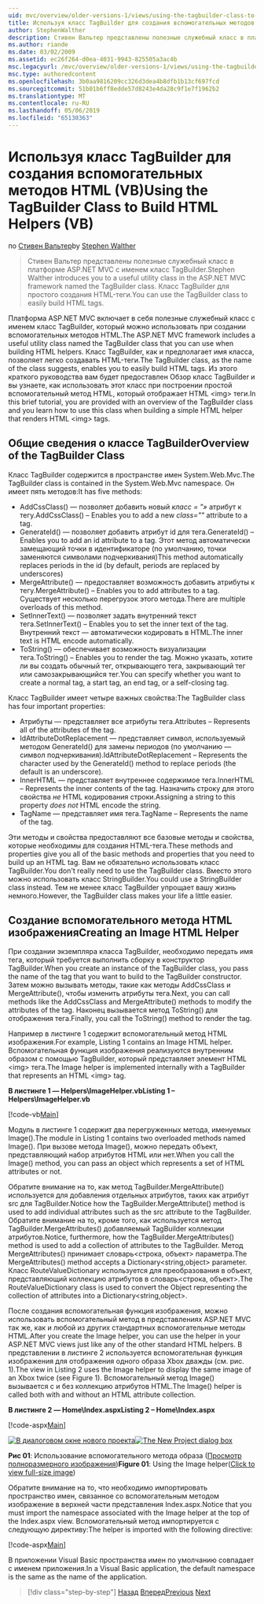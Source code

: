 ```yaml
---
uid: mvc/overview/older-versions-1/views/using-the-tagbuilder-class-to-build-html-helpers-vb
title: Используя класс TagBuilder для создания вспомогательных методов HTML (Visual Basic) | Документация Майкрософт
author: StephenWalther
description: Стивен Вальтер представлены полезные служебный класс в платформе ASP.NET MVC с именем класс TagBuilder. Можно легко использовать класс TagBuilder для...
ms.author: riande
ms.date: 03/02/2009
ms.assetid: ec26f264-d0ea-4031-9943-825505a3ac4b
msc.legacyurl: /mvc/overview/older-versions-1/views/using-the-tagbuilder-class-to-build-html-helpers-vb
msc.type: authoredcontent
ms.openlocfilehash: 3b0aa9816209cc326d3dea4b8dfb1b13cf697fcd
ms.sourcegitcommit: 51b01b6ff8edde57d8243e4da28c9f1e7f1962b2
ms.translationtype: MT
ms.contentlocale: ru-RU
ms.lasthandoff: 05/06/2019
ms.locfileid: "65130363"
---
```

# <a name="using-the-tagbuilder-class-to-build-html-helpers-vb"></a><span data-ttu-id="b637e-104">Используя класс TagBuilder для создания вспомогательных методов HTML (VB)</span><span class="sxs-lookup"><span data-stu-id="b637e-104">Using the TagBuilder Class to Build HTML Helpers (VB)</span></span>

<span data-ttu-id="b637e-105">по [Стивен Вальтер](https://github.com/StephenWalther)</span><span class="sxs-lookup"><span data-stu-id="b637e-105">by [Stephen Walther](https://github.com/StephenWalther)</span></span>

> <span data-ttu-id="b637e-106">Стивен Вальтер представлены полезные служебный класс в платформе ASP.NET MVC с именем класс TagBuilder.</span><span class="sxs-lookup"><span data-stu-id="b637e-106">Stephen Walther introduces you to a useful utility class in the ASP.NET MVC framework named the TagBuilder class.</span></span> <span data-ttu-id="b637e-107">Класс TagBuilder для простого создания HTML-теги.</span><span class="sxs-lookup"><span data-stu-id="b637e-107">You can use the TagBuilder class to easily build HTML tags.</span></span>

<span data-ttu-id="b637e-108">Платформа ASP.NET MVC включает в себя полезные служебный класс с именем класс TagBuilder, который можно использовать при создании вспомогательных методов HTML.</span><span class="sxs-lookup"><span data-stu-id="b637e-108">The ASP.NET MVC framework includes a useful utility class named the TagBuilder class that you can use when building HTML helpers.</span></span> <span data-ttu-id="b637e-109">Класс TagBuilder, как и предполагает имя класса, позволяет легко создавать HTML-теги.</span><span class="sxs-lookup"><span data-stu-id="b637e-109">The TagBuilder class, as the name of the class suggests, enables you to easily build HTML tags.</span></span> <span data-ttu-id="b637e-110">Из этого краткого руководства вам будет предоставлен Обзор класс TagBuilder и вы узнаете, как использовать этот класс при построении простой вспомогательный метод HTML, который отображает HTML &lt;img&gt; теги.</span><span class="sxs-lookup"><span data-stu-id="b637e-110">In this brief tutorial, you are provided with an overview of the TagBuilder class and you learn how to use this class when building a simple HTML helper that renders HTML &lt;img&gt; tags.</span></span>

## <a name="overview-of-the-tagbuilder-class"></a><span data-ttu-id="b637e-111">Общие сведения о классе TagBuilder</span><span class="sxs-lookup"><span data-stu-id="b637e-111">Overview of the TagBuilder Class</span></span>

<span data-ttu-id="b637e-112">Класс TagBuilder содержится в пространстве имен System.Web.Mvc.</span><span class="sxs-lookup"><span data-stu-id="b637e-112">The TagBuilder class is contained in the System.Web.Mvc namespace.</span></span> <span data-ttu-id="b637e-113">Он имеет пять методов:</span><span class="sxs-lookup"><span data-stu-id="b637e-113">It has five methods:</span></span>

- <span data-ttu-id="b637e-114">AddCssClass() — позволяет добавить новый *класс = "»* атрибут к тегу.</span><span class="sxs-lookup"><span data-stu-id="b637e-114">AddCssClass() – Enables you to add a new *class=""* attribute to a tag.</span></span>
- <span data-ttu-id="b637e-115">GenerateId() — позволяет добавить атрибут id для тега.</span><span class="sxs-lookup"><span data-stu-id="b637e-115">GenerateId() – Enables you to add an id attribute to a tag.</span></span> <span data-ttu-id="b637e-116">Этот метод автоматически замещающий точки в идентификаторе (по умолчанию, точки заменяются символами подчеркивания)</span><span class="sxs-lookup"><span data-stu-id="b637e-116">This method automatically replaces periods in the id (by default, periods are replaced by underscores)</span></span>
- <span data-ttu-id="b637e-117">MergeAttribute() — предоставляет возможность добавить атрибуты к тегу.</span><span class="sxs-lookup"><span data-stu-id="b637e-117">MergeAttribute() – Enables you to add attributes to a tag.</span></span> <span data-ttu-id="b637e-118">Существует несколько перегрузок этого метода.</span><span class="sxs-lookup"><span data-stu-id="b637e-118">There are multiple overloads of this method.</span></span>
- <span data-ttu-id="b637e-119">SetInnerText() — позволяет задать внутренний текст тега.</span><span class="sxs-lookup"><span data-stu-id="b637e-119">SetInnerText() – Enables you to set the inner text of the tag.</span></span> <span data-ttu-id="b637e-120">Внутренний текст — автоматически кодировать в HTML.</span><span class="sxs-lookup"><span data-stu-id="b637e-120">The inner text is HTML encode automatically.</span></span>
- <span data-ttu-id="b637e-121">ToString() — обеспечивает возможность визуализации тега.</span><span class="sxs-lookup"><span data-stu-id="b637e-121">ToString() – Enables you to render the tag.</span></span> <span data-ttu-id="b637e-122">Можно указать, хотите ли вы создать обычный тег, открывающего тега, закрывающий тег или самозакрывающийся тег.</span><span class="sxs-lookup"><span data-stu-id="b637e-122">You can specify whether you want to create a normal tag, a start tag, an end tag, or a self-closing tag.</span></span>

<span data-ttu-id="b637e-123">Класс TagBuilder имеет четыре важных свойства:</span><span class="sxs-lookup"><span data-stu-id="b637e-123">The TagBuilder class has four important properties:</span></span>

- <span data-ttu-id="b637e-124">Атрибуты — представляет все атрибуты тега.</span><span class="sxs-lookup"><span data-stu-id="b637e-124">Attributes – Represents all of the attributes of the tag.</span></span>
- <span data-ttu-id="b637e-125">IdAttributeDotReplacement — представляет символ, используемый методом GenerateId() для замены периодов (по умолчанию — символ подчеркивания).</span><span class="sxs-lookup"><span data-stu-id="b637e-125">IdAttributeDotReplacement – Represents the character used by the GenerateId() method to replace periods (the default is an underscore).</span></span>
- <span data-ttu-id="b637e-126">InnerHTML — представляет внутреннее содержимое тега.</span><span class="sxs-lookup"><span data-stu-id="b637e-126">InnerHTML – Represents the inner contents of the tag.</span></span> <span data-ttu-id="b637e-127">Назначить строку для этого свойства *не* HTML кодирования строки.</span><span class="sxs-lookup"><span data-stu-id="b637e-127">Assigning a string to this property *does not* HTML encode the string.</span></span>
- <span data-ttu-id="b637e-128">TagName — представляет имя тега.</span><span class="sxs-lookup"><span data-stu-id="b637e-128">TagName – Represents the name of the tag.</span></span>

<span data-ttu-id="b637e-129">Эти методы и свойства предоставляют все базовые методы и свойства, которые необходимы для создания HTML-тега.</span><span class="sxs-lookup"><span data-stu-id="b637e-129">These methods and properties give you all of the basic methods and properties that you need to build up an HTML tag.</span></span> <span data-ttu-id="b637e-130">Вам не обязательно использовать класс TagBuilder.</span><span class="sxs-lookup"><span data-stu-id="b637e-130">You don't really need to use the TagBuilder class.</span></span> <span data-ttu-id="b637e-131">Вместо этого можно использовать класс StringBuilder.</span><span class="sxs-lookup"><span data-stu-id="b637e-131">You could use a StringBuilder class instead.</span></span> <span data-ttu-id="b637e-132">Тем не менее класс TagBuilder упрощает вашу жизнь немного.</span><span class="sxs-lookup"><span data-stu-id="b637e-132">However, the TagBuilder class makes your life a little easier.</span></span>

## <a name="creating-an-image-html-helper"></a><span data-ttu-id="b637e-133">Создание вспомогательного метода HTML изображения</span><span class="sxs-lookup"><span data-stu-id="b637e-133">Creating an Image HTML Helper</span></span>

<span data-ttu-id="b637e-134">При создании экземпляра класса TagBuilder, необходимо передать имя тега, который требуется выполнить сборку в конструктор TagBuilder.</span><span class="sxs-lookup"><span data-stu-id="b637e-134">When you create an instance of the TagBuilder class, you pass the name of the tag that you want to build to the TagBuilder constructor.</span></span> <span data-ttu-id="b637e-135">Затем можно вызывать методы, такие как методы AddCssClass и MergeAttribute(), чтобы изменить атрибуты тега.</span><span class="sxs-lookup"><span data-stu-id="b637e-135">Next, you can call methods like the AddCssClass and MergeAttribute() methods to modify the attributes of the tag.</span></span> <span data-ttu-id="b637e-136">Наконец вызывается метод ToString() для отображения тега.</span><span class="sxs-lookup"><span data-stu-id="b637e-136">Finally, you call the ToString() method to render the tag.</span></span>

<span data-ttu-id="b637e-137">Например в листинге 1 содержит вспомогательный метод HTML изображения.</span><span class="sxs-lookup"><span data-stu-id="b637e-137">For example, Listing 1 contains an Image HTML helper.</span></span> <span data-ttu-id="b637e-138">Вспомогательная функция изображения реализуются внутренним образом с помощью TagBuilder, который представляет элемент HTML &lt;img&gt; тега.</span><span class="sxs-lookup"><span data-stu-id="b637e-138">The Image helper is implemented internally with a TagBuilder that represents an HTML &lt;img&gt; tag.</span></span>

<span data-ttu-id="b637e-139">**В листинге 1 — Helpers\ImageHelper.vb**</span><span class="sxs-lookup"><span data-stu-id="b637e-139">**Listing 1 – Helpers\ImageHelper.vb**</span></span>

[!code-vb[Main](using-the-tagbuilder-class-to-build-html-helpers-vb/samples/sample1.vb)]

<span data-ttu-id="b637e-140">Модуль в листинге 1 содержит два перегруженных метода, именуемых Image().</span><span class="sxs-lookup"><span data-stu-id="b637e-140">The module in Listing 1 contains two overloaded methods named Image().</span></span> <span data-ttu-id="b637e-141">При вызове метода Image(), можно передать объект, представляющий набор атрибутов HTML или нет.</span><span class="sxs-lookup"><span data-stu-id="b637e-141">When you call the Image() method, you can pass an object which represents a set of HTML attributes or not.</span></span>

<span data-ttu-id="b637e-142">Обратите внимание на то, как метод TagBuilder.MergeAttribute() используется для добавления отдельных атрибутов, таких как атрибут src для TagBuilder.</span><span class="sxs-lookup"><span data-stu-id="b637e-142">Notice how the TagBuilder.MergeAttribute() method is used to add individual attributes such as the src attribute to the TagBuilder.</span></span> <span data-ttu-id="b637e-143">Обратите внимание на то, кроме того, как используется метод TagBuilder.MergeAttributes() добавляемый TagBuilder коллекции атрибутов.</span><span class="sxs-lookup"><span data-stu-id="b637e-143">Notice, furthermore, how the TagBuilder.MergeAttributes() method is used to add a collection of attributes to the TagBuilder.</span></span> <span data-ttu-id="b637e-144">Метод MergeAttributes() принимает словарь&lt;строка, объект&gt; параметра.</span><span class="sxs-lookup"><span data-stu-id="b637e-144">The MergeAttributes() method accepts a Dictionary&lt;string,object&gt; parameter.</span></span> <span data-ttu-id="b637e-145">Класс RouteValueDictionary используется для преобразования в объект, представляющий коллекцию атрибутов в словарь&lt;строка, объект&gt;.</span><span class="sxs-lookup"><span data-stu-id="b637e-145">The RouteValueDictionary class is used to convert the Object representing the collection of attributes into a Dictionary&lt;string,object&gt;.</span></span>

<span data-ttu-id="b637e-146">После создания вспомогательная функция изображения, можно использовать вспомогательный метод в представлениях ASP.NET MVC так же, как и любой из других стандартных вспомогательные методы HTML.</span><span class="sxs-lookup"><span data-stu-id="b637e-146">After you create the Image helper, you can use the helper in your ASP.NET MVC views just like any of the other standard HTML helpers.</span></span> <span data-ttu-id="b637e-147">В представлении в листинге 2 используется вспомогательная функция изображения для отображения одного образа Xbox дважды (см. рис. 1).</span><span class="sxs-lookup"><span data-stu-id="b637e-147">The view in Listing 2 uses the Image helper to display the same image of an Xbox twice (see Figure 1).</span></span> <span data-ttu-id="b637e-148">Вспомогательный метод Image() вызывается с и без коллекцию атрибутов HTML.</span><span class="sxs-lookup"><span data-stu-id="b637e-148">The Image() helper is called both with and without an HTML attribute collection.</span></span>

<span data-ttu-id="b637e-149">**В листинге 2 — Home\Index.aspx**</span><span class="sxs-lookup"><span data-stu-id="b637e-149">**Listing 2 – Home\Index.aspx**</span></span>

[!code-aspx[Main](using-the-tagbuilder-class-to-build-html-helpers-vb/samples/sample2.aspx)]

<span data-ttu-id="b637e-150">[![В диалоговом окне нового проекта](using-the-tagbuilder-class-to-build-html-helpers-vb/_static/image1.jpg)](using-the-tagbuilder-class-to-build-html-helpers-vb/_static/image1.png)</span><span class="sxs-lookup"><span data-stu-id="b637e-150">[![The New Project dialog box](using-the-tagbuilder-class-to-build-html-helpers-vb/_static/image1.jpg)](using-the-tagbuilder-class-to-build-html-helpers-vb/_static/image1.png)</span></span>

<span data-ttu-id="b637e-151">**Рис 01**: Использование вспомогательного метода образа ([Просмотр полноразмерного изображения](using-the-tagbuilder-class-to-build-html-helpers-vb/_static/image2.png))</span><span class="sxs-lookup"><span data-stu-id="b637e-151">**Figure 01**: Using the Image helper([Click to view full-size image](using-the-tagbuilder-class-to-build-html-helpers-vb/_static/image2.png))</span></span>

<span data-ttu-id="b637e-152">Обратите внимание на то, что необходимо импортировать пространство имен, связанное со вспомогательным методом изображение в верхней части представления Index.aspx.</span><span class="sxs-lookup"><span data-stu-id="b637e-152">Notice that you must import the namespace associated with the Image helper at the top of the Index.aspx view.</span></span> <span data-ttu-id="b637e-153">Вспомогательный метод импортируется с следующую директиву:</span><span class="sxs-lookup"><span data-stu-id="b637e-153">The helper is imported with the following directive:</span></span>

[!code-aspx[Main](using-the-tagbuilder-class-to-build-html-helpers-vb/samples/sample3.aspx)]

<span data-ttu-id="b637e-154">В приложении Visual Basic пространства имен по умолчанию совпадает с именем приложения.</span><span class="sxs-lookup"><span data-stu-id="b637e-154">In a Visual Basic application, the default namespace is the same as the name of the application.</span></span>

> [!div class="step-by-step"]
> <span data-ttu-id="b637e-155">[Назад](creating-custom-html-helpers-vb.md)
> [Вперед](creating-page-layouts-with-view-master-pages-vb.md)</span><span class="sxs-lookup"><span data-stu-id="b637e-155">[Previous](creating-custom-html-helpers-vb.md)
[Next](creating-page-layouts-with-view-master-pages-vb.md)</span></span>
